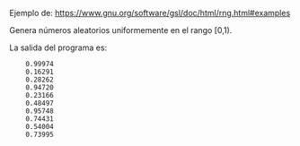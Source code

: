 Ejemplo de: https://www.gnu.org/software/gsl/doc/html/rng.html#examples

Genera números aleatorios uniformemente en el rango [0,1).

La salida del programa es:

		0.99974
		0.16291
		0.28262
		0.94720
		0.23166
		0.48497
		0.95748
		0.74431
		0.54004
		0.73995
